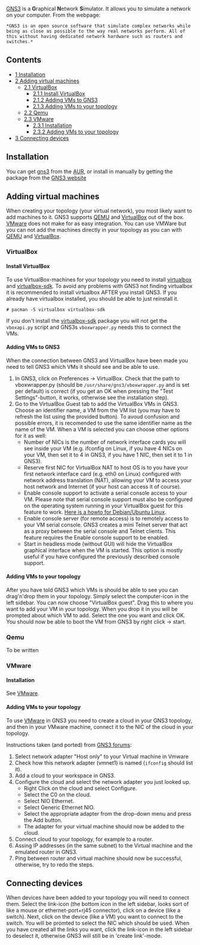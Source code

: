 [GNS3](http://www.gns3.net/) is a **G**raphical **N**etwork **S**imulator. It allows you to simulate a network on your computer. From the webpage:

	*GNS3 is an open source software that simulate complex networks while being as close as possible to the way real networks perform. All of this without having dedicated network hardware such as routers and switches.*

## Contents

*   [1 Installation](#Installation)
*   [2 Adding virtual machines](#Adding_virtual_machines)
    *   [2.1 VirtualBox](#VirtualBox)
        *   [2.1.1 Install VirtualBox](#Install_VirtualBox)
        *   [2.1.2 Adding VMs to GNS3](#Adding_VMs_to_GNS3)
        *   [2.1.3 Adding VMs to your topology](#Adding_VMs_to_your_topology)
    *   [2.2 Qemu](#Qemu)
    *   [2.3 VMware](#VMware)
        *   [2.3.1 Installation](#Installation_2)
        *   [2.3.2 Adding VMs to your topology](#Adding_VMs_to_your_topology_2)
*   [3 Connecting devices](#Connecting_devices)

## Installation

You can get [gns3](https://aur.archlinux.org/packages/gns3/) from the [AUR](/index.php/AUR "AUR"), or install in manually by getting the package from the [GNS3 website](http://www.gns3.net/download/)

## Adding virtual machines

When creating your topology (your virtual network), you most likely want to add machines to it. GNS3 supports [QEMU](/index.php/QEMU "QEMU") and [VirtualBox](/index.php/VirtualBox "VirtualBox") out of the box. [VMware](/index.php/VMware "VMware") does not make for as easy integration. You can use VMWare but you can not add the machines directly in your topology as you can with [QEMU](/index.php/QEMU "QEMU") and [VirtualBox](/index.php/VirtualBox "VirtualBox").

### VirtualBox

#### Install VirtualBox

To use VirtualBox-machines for your topology you need to install [virtualbox](https://www.archlinux.org/packages/?name=virtualbox) and [virtualbox-sdk](https://www.archlinux.org/packages/?name=virtualbox-sdk). To avoid any problems with GNS3 not finding virtualbox it is recommended to install virtualbox AFTER you install GNS3\. If you already have virtualbox installed, you should be able to just reinstall it.

```
# pacman -S virtualbox virtualbox-sdk

```

If you don't install the [virtualbox-sdk](https://www.archlinux.org/packages/?name=virtualbox-sdk) package you will not get the `vboxapi.py` script and GNS3s `vboxwrapper.py` needs this to connect the VMs.

#### Adding VMs to GNS3

When the connection between GNS3 and VirtualBox have been made you need to tell GNS3 which VMs it should see and be able to use.

1.  In GNS3, click on Preferences -> VirtualBox. Check that the path to vboxwrapper.py (should be `/usr/share/gns3/vboxwrapper.py` and is set per default) is correct (if you get an OK when pressing the "Test Settings"-button, it works, otherwise see the installation step).
2.  Go to the VirtualBox Guest tab to add the VirtualBox VMs in GNS3\. Choose an identifier name, a VM from the VM list (you may have to refresh the list using the provided button). To avoud confusion and possible errors, it is recomended to use the same identifier name as the name of the VM. When a VM is selected you can choose other options for it as well:
    *   Number of NICs is the number of network interface cards you will see inside your VM (e.g. ifconfig on Linux, if you have 4 NICs on your VM, then set it to 4 in GNS3, if you have 1 NIC, then set it to 1 in GNS3).
    *   Reserve first NIC for VirtualBox NAT to host OS is to you have your first network interface card (e.g. eth0 on Linux) configured with network address translation (NAT), allowing your VM to access your host network and Internet (if your host can access it of course).
    *   Enable console support to activate a serial console access to your VM. Please note that serial console support must also be configured on the operating system running in your VirtualBox guest for this feature to work. [Here is a howto for Debian/Ubuntu Linux](http://help.ubuntu.com/community/SerialConsoleHowto).
    *   Enable console server (for remote access) is to remotely access to your VM serial console. GNS3 creates a mini Telnet server that act as a proxy between the serial console and Telnet clients. This feature requires the Enable console support to be enabled.
    *   Start in headless mode (without GUI) will hide the VirtualBox graphical interface when the VM is started. This option is mostly useful if you have configured the previously described console support.

#### Adding VMs to your topology

After you have told GNS3 which VMs is should be able to see you can drag'n'drop them in your topology. Simply select the computer-icon in the left sidebar. You can now choose "VirtualBox guest". Drag this to where you want to add your VM in your topology. When you drop it in you will be prompted about which VM to add. Select the one you want and click OK. You should now be able to boot the VM from GNS3 by right click -> start.

### Qemu

To be written

### VMware

#### Installation

See [VMware](/index.php/VMware "VMware").

#### Adding VMs to your topology

To use [VMware](/index.php/VMware "VMware") in GNS3 you need to create a cloud in your GNS3 topology, and then in your VMware machine, connect it to the NIC of the cloud in your topology.

Instructions taken (and ported) from [GNS3 forums](http://forum.gns3.net/topic1139.html):

1.  Select network adapter "Host only" to your Virtual machine in Vmware
2.  Check how this network adapter (vmnet1) is named (`ifconfig` should list it).
3.  Add a cloud to your workspace in GNS3.
4.  Configure the cloud and select the network adapter you just looked up.
    *   Right Click on the cloud and select Configure.
    *   Select the C0 on the cloud.
    *   Select NIO Ethernet.
    *   Select Generic Ethernet NIO.
    *   Select the appropriate adapter from the drop-down menu and press the Add button.
    *   The adapter for your virtual machine should now be added to the cloud.
5.  Connect cloud to your topology, for example to a router.
6.  Assing IP addresses (in the same subnet) to the Virtual machine and the emulated router in GNS3.
7.  Ping between router and virtual machine should now be successful, otherwise, try to redo the steps.

## Connecting devices

When devices have been added to your topology you will need to connect them. Select the link-icon (the bottom icon in the left sidebar, looks sort of like a mouse or ethernet-port+rj45 connector), click on a device (like a switch). Next, click on the device (like a VM) you want to connect to the switch. You will be promted to select the NIC which should be used. When you have created all the links you want, click the link-icon in the left sidebar to deselect it, otherwise GNS3 will still be in 'create link'-mode.